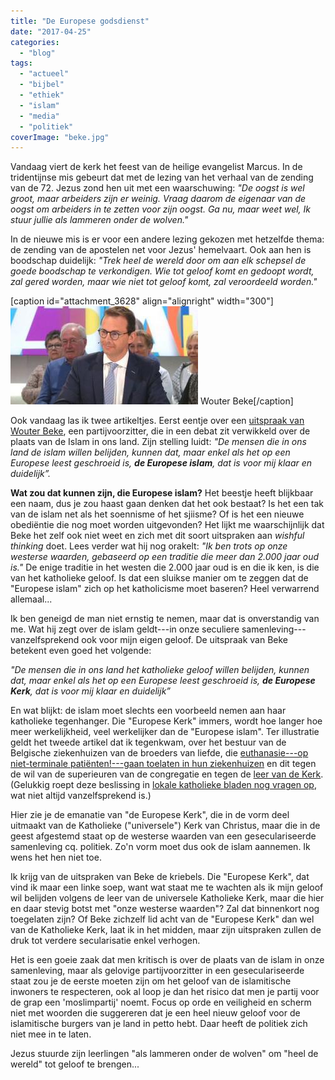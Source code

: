 ```yaml
---
title: "De Europese godsdienst"
date: "2017-04-25"
categories: 
  - "blog"
tags: 
  - "actueel"
  - "bijbel"
  - "ethiek"
  - "islam"
  - "media"
  - "politiek"
coverImage: "beke.jpg"
---
```


Vandaag viert de kerk het feest van de heilige evangelist Marcus. In de tridentijnse mis gebeurt dat met de lezing van het verhaal van de zending van de 72. Jezus zond hen uit met een waarschuwing: _"De oogst is wel groot, maar arbeiders zijn er weinig. Vraag daarom de eigenaar van de oogst om arbeiders in te zetten voor zijn oogst. Ga nu, maar weet wel, Ik stuur jullie als lammeren onder de wolven."_

In de nieuwe mis is er voor een andere lezing gekozen met hetzelfde thema: de zending van de apostelen net voor Jezus' hemelvaart. Ook aan hen is boodschap duidelijk: _"Trek heel de wereld door om aan elk schepsel de goede boodschap te verkondigen. Wie tot geloof komt en gedoopt wordt, zal gered worden, maar wie niet tot geloof komt, zal veroordeeld worden."_

\[caption id="attachment\_3628" align="alignright" width="300"\]![](images/beke-300x157.jpg) Wouter Beke\[/caption\]

Ook vandaag las ik twee artikeltjes. Eerst eentje over een [uitspraak van Wouter Beke](http://sceptr.net/2017/04/wouter-beke-gelooft-wel-europese-islam/), een partijvoorzitter, die in een debat zit verwikkeld over de plaats van de Islam in ons land. Zijn stelling luidt: _"De mensen die in ons land de islam willen belijden, kunnen dat, maar enkel als het op een Europese leest geschroeid is, **de Europese islam**, dat is voor mij klaar en duidelijk”._

**Wat zou dat kunnen zijn, die Europese islam?** Het beestje heeft blijkbaar een naam, dus je zou haast gaan denken dat het ook bestaat? Is het een tak van de islam net als het soennisme of het sjiisme? Of is het een nieuwe obediëntie die nog moet worden uitgevonden? Het lijkt me waarschijnlijk dat Beke het zelf ook niet weet en zich met dit soort uitspraken aan _wishful thinking_ doet. Lees verder wat hij nog orakelt: _"Ik ben trots op onze westerse waarden, gebaseerd op een traditie die meer dan 2.000 jaar oud is."_ De enige traditie in het westen die 2.000 jaar oud is en die ik ken, is die van het katholieke geloof. Is dat een sluikse manier om te zeggen dat de "Europese islam" zich op het katholicisme moet baseren? Heel verwarrend allemaal...

Ik ben geneigd de man niet ernstig te nemen, maar dat is onverstandig van me. Wat hij zegt over de islam geldt---in onze seculiere samenleving---vanzelfsprekend ook voor mijn eigen geloof. De uitspraak van Beke betekent even goed het volgende:

_"De mensen die in ons land het katholieke geloof willen belijden, kunnen dat, maar enkel als het op een Europese leest geschroeid is, **de Europese Kerk**, dat is voor mij klaar en duidelijk”_

En wat blijkt: de islam moet slechts een voorbeeld nemen aan haar katholieke tegenhanger. Die "Europese Kerk" immers, wordt hoe langer hoe meer werkelijkheid, veel werkelijker dan de "Europese islam". Ter illustratie geldt het tweede artikel dat ik tegenkwam, over het bestuur van de Belgische ziekenhuizen van de broeders van liefde, die [euthanasie---op niet-terminale patiënten!---gaan toelaten in hun ziekenhuizen](http://sceptr.net/2017/04/belgische-broeders-liefde-zetten-licht-op-groen-euthanasie/) en dit tegen de wil van de superieuren van de congregatie en tegen de [leer van de Kerk](https://www.rkdocumenten.nl/rkdocs/index.php?mi=600&doc=663&id=252). (Gelukkig roept deze beslissing in [lokale katholieke bladen nog vragen op](http://www.tertio.be/tragische-illusie), wat niet altijd vanzelfsprekend is.)

Hier zie je de emanatie van "de Europese Kerk", die in de vorm deel uitmaakt van de Katholieke ("universele") Kerk van Christus, maar die in de geest afgestemd staat op de westerse waarden van een geseculariseerde samenleving cq. politiek. Zo'n vorm moet dus ook de islam aannemen. Ik wens het hen niet toe.

Ik krijg van de uitspraken van Beke de kriebels. Die "Europese Kerk", dat vind ik maar een linke soep, want wat staat me te wachten als ik mijn geloof wil belijden volgens de leer van de universele Katholieke Kerk, maar die hier en daar stevig botst met "onze westerse waarden"? Zal dat binnenkort nog toegelaten zijn? Of Beke zichzelf lid acht van de "Europese Kerk" dan wel van de Katholieke Kerk, laat ik in het midden, maar zijn uitspraken zullen de druk tot verdere secularisatie enkel verhogen. 

Het is een goeie zaak dat men kritisch is over de plaats van de islam in onze samenleving, maar als gelovige partijvoorzitter in een geseculariseerde staat zou je de eerste moeten zijn om het geloof van de islamitische inwoners te respecteren, ook al loop je dan het risico dat men je partij voor de grap een 'moslimpartij' noemt. Focus op orde en veiligheid en scherm niet met woorden die suggereren dat je een heel nieuw geloof voor de islamitische burgers van je land in petto hebt. Daar heeft de politiek zich niet mee in te laten.

Jezus stuurde zijn leerlingen "als lammeren onder de wolven" om "heel de wereld" tot geloof te brengen...
